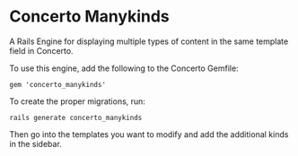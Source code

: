 # Concerto Manykinds

A Rails Engine for displaying multiple types of content in the same template field in Concerto.

To use this engine, add the following to the Concerto Gemfile: 
```
gem 'concerto_manykinds'
```

To create the proper migrations, run: 
```
rails generate concerto_manykinds
```

Then go into the templates you want to modify and add the additional kinds in the sidebar.
